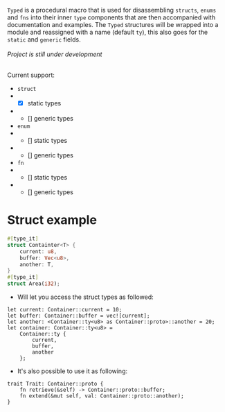 `Typed` is a procedural macro that is used for disassembling `structs`, `enums` and `fns` into their inner `type` components that are then accompanied with documentation and examples. The `Typed` structures will be wrapped into a module and reassigned with a name (default `ty`), this also goes for the `static` and `generic` fields.
<br />
<br />
*Project is still under development*
<br />
<br />

Current support:
- `struct`
- - [x] static types
- - [] generic types
- `enum`
- - [] static types
- - [] generic types
- `fn`
- - [] static types
- - [] generic types


# Struct example
```rust
#[type_it]
struct Containter<T> {
    current: u8,
    buffer: Vec<u8>,
    another: T,
}
#[type_it]
struct Area(i32);
```
- Will let you access the struct types as followed:
```
let current: Container::current = 10;
let buffer: Container::buffer = vec![current];
let another: <Container::ty<u8> as Container::proto>::another = 20;
let container: Container::ty<u8> = 
    Container::ty {
        current,
        buffer,
        another
    };
```
- It's also possible to use it as following:
```
trait Trait: Container::proto {
    fn retrieve(&self) -> Container::proto::buffer;
    fn extend(&mut self, val: Container::proto::another); 
}
```
